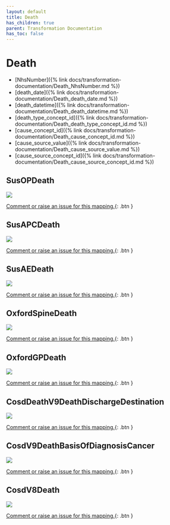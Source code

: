 ```yaml
---
layout: default
title: Death
has_children: true
parent: Transformation Documentation
has_toc: false
---
```


# Death
* [NhsNumber]({% link docs/transformation-documentation/Death_NhsNumber.md %})
* [death_date]({% link docs/transformation-documentation/Death_death_date.md %})
* [death_datetime]({% link docs/transformation-documentation/Death_death_datetime.md %})
* [death_type_concept_id]({% link docs/transformation-documentation/Death_death_type_concept_id.md %})
* [cause_concept_id]({% link docs/transformation-documentation/Death_cause_concept_id.md %})
* [cause_source_value]({% link docs/transformation-documentation/Death_cause_source_value.md %})
* [cause_source_concept_id]({% link docs/transformation-documentation/Death_cause_source_concept_id.md %})

## SusOPDeath
<a href="SusOPDeath.svg" target="_blank"><img src="SusOPDeath.svg" /></a>

[Comment or raise an issue for this mapping.](https://github.com/answerdigital/oxford-omop-data-mapper/issues/new?title=SusOPDeath%20mapping){: .btn }
## SusAPCDeath
<a href="SusAPCDeath.svg" target="_blank"><img src="SusAPCDeath.svg" /></a>

[Comment or raise an issue for this mapping.](https://github.com/answerdigital/oxford-omop-data-mapper/issues/new?title=SusAPCDeath%20mapping){: .btn }
## SusAEDeath
<a href="SusAEDeath.svg" target="_blank"><img src="SusAEDeath.svg" /></a>

[Comment or raise an issue for this mapping.](https://github.com/answerdigital/oxford-omop-data-mapper/issues/new?title=SusAEDeath%20mapping){: .btn }
## OxfordSpineDeath
<a href="OxfordSpineDeath.svg" target="_blank"><img src="OxfordSpineDeath.svg" /></a>

[Comment or raise an issue for this mapping.](https://github.com/answerdigital/oxford-omop-data-mapper/issues/new?title=OxfordSpineDeath%20mapping){: .btn }
## OxfordGPDeath
<a href="OxfordGPDeath.svg" target="_blank"><img src="OxfordGPDeath.svg" /></a>

[Comment or raise an issue for this mapping.](https://github.com/answerdigital/oxford-omop-data-mapper/issues/new?title=OxfordGPDeath%20mapping){: .btn }
## CosdDeathV9DeathDischargeDestination
<a href="CosdDeathV9DeathDischargeDestination.svg" target="_blank"><img src="CosdDeathV9DeathDischargeDestination.svg" /></a>

[Comment or raise an issue for this mapping.](https://github.com/answerdigital/oxford-omop-data-mapper/issues/new?title=CosdDeathV9DeathDischargeDestination%20mapping){: .btn }
## CosdV9DeathBasisOfDiagnosisCancer
<a href="CosdV9DeathBasisOfDiagnosisCancer.svg" target="_blank"><img src="CosdV9DeathBasisOfDiagnosisCancer.svg" /></a>

[Comment or raise an issue for this mapping.](https://github.com/answerdigital/oxford-omop-data-mapper/issues/new?title=CosdV9DeathBasisOfDiagnosisCancer%20mapping){: .btn }
## CosdV8Death
<a href="CosdV8Death.svg" target="_blank"><img src="CosdV8Death.svg" /></a>

[Comment or raise an issue for this mapping.](https://github.com/answerdigital/oxford-omop-data-mapper/issues/new?title=CosdV8Death%20mapping){: .btn }
